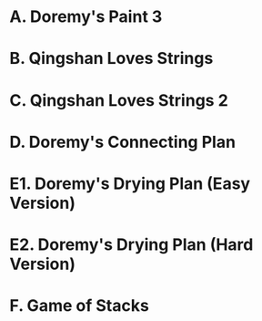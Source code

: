 # A. Doremy's Paint 3
# B. Qingshan Loves Strings
# C. Qingshan Loves Strings 2
# D. Doremy's Connecting Plan
# E1. Doremy's Drying Plan (Easy Version)
# E2. Doremy's Drying Plan (Hard Version)
# F. Game of Stacks
